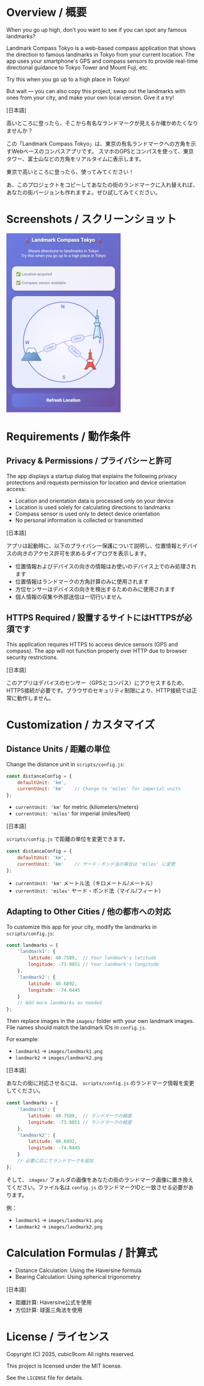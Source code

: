 # Overview / 概要

When you go up high, don’t you want to see if you can spot any famous landmarks?

Landmark Compass Tokyo is a web-based compass application that shows the direction to famous landmarks in Tokyo from your current location.
The app uses your smartphone's GPS and compass sensors to provide real-time directional guidance to Tokyo Tower and Mount Fuji, etc.

Try this when you go up to a high place in Tokyo!

But wait — you can also copy this project, swap out the landmarks with ones from your city, and make your own local version. Give it a try!

\[日本語\]

高いところに登ったら、そこから有名なランドマークが見えるか確かめたくなりませんか？

この「Landmark Compass Tokyo」は、東京の有名ランドマークへの方角を示すWebベースのコンパスアプリです。
スマホのGPSとコンパスを使って、東京タワー、富士山などの方角をリアルタイムに表示します。

東京で高いところに登ったら、使ってみてください！

あ、このプロジェクトをコピーしてあなたの街のランドマークに入れ替えれば、あなたの街バージョンも作れますよ。ぜひ試してみてください。

# Screenshots / スクリーンショット

![LandmarkCompassTokyo.png](LandmarkCompassTokyo.png)

# Requirements / 動作条件

## Privacy & Permissions / プライバシーと許可

The app displays a startup dialog that explains the following privacy protections and requests permission for location and device orientation access:

- Location and orientation data is processed only on your device
- Location is used solely for calculating directions to landmarks
- Compass sensor is used only to detect device orientation
- No personal information is collected or transmitted

\[日本語\]

アプリは起動時に、以下のプライバシー保護について説明し、位置情報とデバイスの向きのアクセス許可を求めるダイアログを表示します。

- 位置情報およびデバイスの向きの情報はお使いのデバイス上でのみ処理されます
- 位置情報はランドマークの方角計算のみに使用されます
- 方位センサーはデバイスの向きを検出するためのみに使用されます
- 個人情報の収集や外部送信は一切行いません

## HTTPS Required / 設置するサイトにはHTTPSが必須です

This application requires HTTPS to access device sensors (GPS and compass). The app will not function properly over HTTP due to browser security restrictions.

\[日本語\]

このアプリはデバイスのセンサー（GPSとコンパス）にアクセスするため、HTTPS接続が必要です。ブラウザのセキュリティ制限により、HTTP接続では正常に動作しません。

# Customization / カスタマイズ

## Distance Units / 距離の単位

Change the distance unit in `scripts/config.js`:

```javascript
const distanceConfig = {
    defaultUnit: 'km',
    currentUnit: 'km'    // Change to 'miles' for imperial units
};
```

- `currentUnit: 'km'` for metric (kilometers/meters)
- `currentUnit: 'miles'` for imperial (miles/feet)

\[日本語\]

`scripts/config.js` で距離の単位を変更できます。

```javascript
const distanceConfig = {
    defaultUnit: 'km',
    currentUnit: 'km'    // ヤード・ポンド法の場合は 'miles' に変更
};
```

- `currentUnit: 'km'` メートル法（キロメートル/メートル）
- `currentUnit: 'miles'` ヤード・ポンド法（マイル/フィート）

## Adapting to Other Cities / 他の都市への対応

To customize this app for your city, modify the landmarks in `scripts/config.js`:

```javascript
const landmarks = {
    'landmark1': {
        latitude: 40.7589,  // Your landmark's latitude
        longitude: -73.9851 // Your landmark's longitude
    },
    'landmark2': {
        latitude: 40.6892,
        longitude: -74.0445
    }
    // Add more landmarks as needed
};
```

Then replace images in the `images/` folder with your own landmark images. File names should match the landmark IDs in `config.js`.

For example:
- `landmark1` → `images/landmark1.png`
- `landmark2` → `images/landmark2.png`

\[日本語\]

あなたの街に対応させるには、 `scripts/config.js` のランドマーク情報を変更してください。

```javascript
const landmarks = {
    'landmark1': {
        latitude: 40.7589,  // ランドマークの緯度
        longitude: -73.9851 // ランドマークの経度
    },
    'landmark2': {
        latitude: 40.6892,
        longitude: -74.0445
    }
    // 必要に応じてランドマークを追加
};
```

そして、 `images/` フォルダの画像をあなたの街のランドマーク画像に置き換えてください。ファイル名は `config.js` のランドマークIDと一致させる必要があります。

例：
- `landmark1` → `images/landmark1.png`
- `landmark2` → `images/landmark2.png`

# Calculation Formulas / 計算式

- Distance Calculation: Using the Haversine formula
- Bearing Calculation: Using spherical trigonometry

\[日本語\]

- 距離計算: Haversine公式を使用
- 方位計算: 球面三角法を使用

# License / ライセンス

Copyright (C) 2025, cubic9com All rights reserved.

This project is licensed under the MIT license.

See the `LICENSE` file for details.
